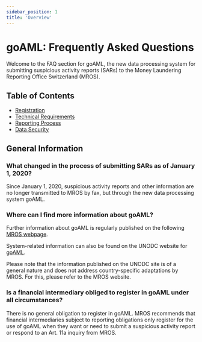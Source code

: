 ```yaml
---
sidebar_position: 1
title: 'Overview'
---
```


# goAML: Frequently Asked Questions

Welcome to the FAQ section for goAML, the new data processing system for submitting suspicious activity reports (SARs) to the Money Laundering Reporting Office Switzerland (MROS).

## Table of Contents

- [Registration](FAQ/registration.md)
- [Technical Requirements](FAQ/technical-requirements.md)
- [Reporting Process](FAQ/reporting-process.md)
- [Data Security](FAQ/data-security.md)

## General Information

### What changed in the process of submitting SARs as of January 1, 2020?

Since January 1, 2020, suspicious activity reports and other information are no longer transmitted to MROS by fax, but through the new data processing system goAML.

### Where can I find more information about goAML?

Further information about goAML is regularly published on the following [MROS webpage](https://www.fedpol.admin.ch/fedpol/en/home/kriminalitaet/geldwaescherei/meldung.html).

System-related information can also be found on the UNODC website for [goAML](https://goaml.unodc.org/).

Please note that the information published on the UNODC site is of a general nature and does not address country-specific adaptations by MROS. For this, please refer to the MROS website.

### Is a financial intermediary obliged to register in goAML under all circumstances?

There is no general obligation to register in goAML. MROS recommends that financial intermediaries subject to reporting obligations only register for the use of goAML when they want or need to submit a suspicious activity report or respond to an Art. 11a inquiry from MROS.